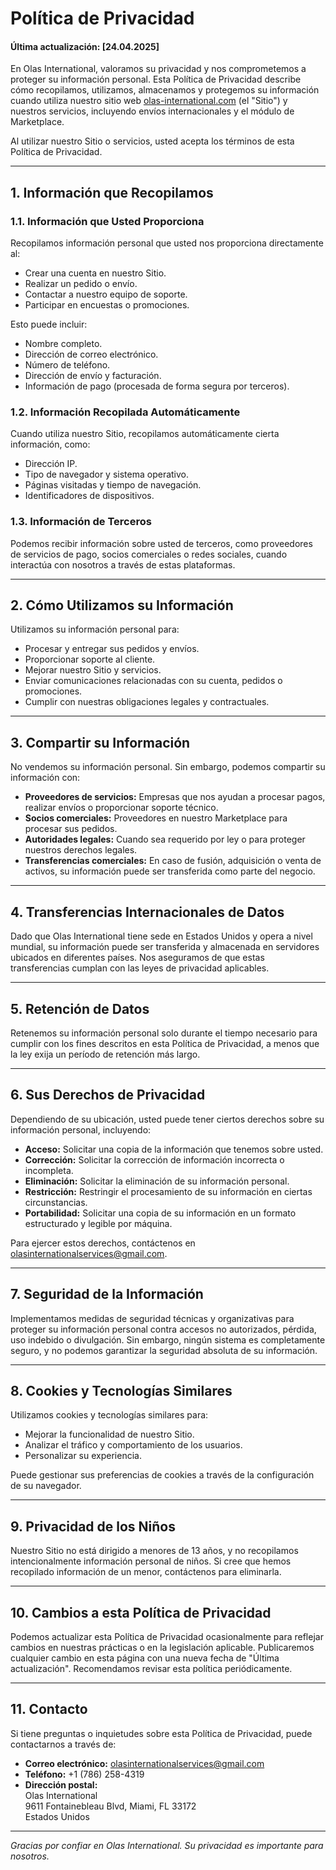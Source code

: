 # Política de Privacidad

#### Última actualización: [24.04.2025]

En Olas International, valoramos su privacidad y nos comprometemos a proteger su información personal. Esta Política de Privacidad describe cómo recopilamos, utilizamos, almacenamos y protegemos su información cuando utiliza nuestro sitio web [olas-international.com](https://olas-international.com) (el "Sitio") y nuestros servicios, incluyendo envíos internacionales y el módulo de Marketplace.

Al utilizar nuestro Sitio o servicios, usted acepta los términos de esta Política de Privacidad.

---

## 1. Información que Recopilamos

### 1.1. Información que Usted Proporciona
Recopilamos información personal que usted nos proporciona directamente al:
- Crear una cuenta en nuestro Sitio.
- Realizar un pedido o envío.
- Contactar a nuestro equipo de soporte.
- Participar en encuestas o promociones.

Esto puede incluir:
- Nombre completo.
- Dirección de correo electrónico.
- Número de teléfono.
- Dirección de envío y facturación.
- Información de pago (procesada de forma segura por terceros).  


### 1.2. Información Recopilada Automáticamente
Cuando utiliza nuestro Sitio, recopilamos automáticamente cierta información, como:
- Dirección IP.
- Tipo de navegador y sistema operativo.
- Páginas visitadas y tiempo de navegación.
- Identificadores de dispositivos.  


### 1.3. Información de Terceros
Podemos recibir información sobre usted de terceros, como proveedores de servicios de pago, socios comerciales o redes sociales, cuando interactúa con nosotros a través de estas plataformas.

---

## 2. Cómo Utilizamos su Información

Utilizamos su información personal para:
- Procesar y entregar sus pedidos y envíos.
- Proporcionar soporte al cliente.
- Mejorar nuestro Sitio y servicios.
- Enviar comunicaciones relacionadas con su cuenta, pedidos o promociones.
- Cumplir con nuestras obligaciones legales y contractuales.

---

## 3. Compartir su Información

No vendemos su información personal. Sin embargo, podemos compartir su información con:
- **Proveedores de servicios:** Empresas que nos ayudan a procesar pagos, realizar envíos o proporcionar soporte técnico.
- **Socios comerciales:** Proveedores en nuestro Marketplace para procesar sus pedidos.
- **Autoridades legales:** Cuando sea requerido por ley o para proteger nuestros derechos legales.
- **Transferencias comerciales:** En caso de fusión, adquisición o venta de activos, su información puede ser transferida como parte del negocio.

---

## 4. Transferencias Internacionales de Datos

Dado que Olas International tiene sede en Estados Unidos y opera a nivel mundial, su información puede ser transferida y almacenada en servidores ubicados en diferentes países. Nos aseguramos de que estas transferencias cumplan con las leyes de privacidad aplicables.

---

## 5. Retención de Datos

Retenemos su información personal solo durante el tiempo necesario para cumplir con los fines descritos en esta Política de Privacidad, a menos que la ley exija un período de retención más largo.

---

## 6. Sus Derechos de Privacidad

Dependiendo de su ubicación, usted puede tener ciertos derechos sobre su información personal, incluyendo:
- **Acceso:** Solicitar una copia de la información que tenemos sobre usted.
- **Corrección:** Solicitar la corrección de información incorrecta o incompleta.
- **Eliminación:** Solicitar la eliminación de su información personal.
- **Restricción:** Restringir el procesamiento de su información en ciertas circunstancias.
- **Portabilidad:** Solicitar una copia de su información en un formato estructurado y legible por máquina.

Para ejercer estos derechos, contáctenos en [olasinternationalservices@gmail.com](mailto:olasinternationalservices@gmail.com).

---

## 7. Seguridad de la Información

Implementamos medidas de seguridad técnicas y organizativas para proteger su información personal contra accesos no autorizados, pérdida, uso indebido o divulgación. Sin embargo, ningún sistema es completamente seguro, y no podemos garantizar la seguridad absoluta de su información.

---

## 8. Cookies y Tecnologías Similares

Utilizamos cookies y tecnologías similares para:
- Mejorar la funcionalidad de nuestro Sitio.
- Analizar el tráfico y comportamiento de los usuarios.
- Personalizar su experiencia.

Puede gestionar sus preferencias de cookies a través de la configuración de su navegador.

---

## 9. Privacidad de los Niños

Nuestro Sitio no está dirigido a menores de 13 años, y no recopilamos intencionalmente información personal de niños. Si cree que hemos recopilado información de un menor, contáctenos para eliminarla.

---

## 10. Cambios a esta Política de Privacidad

Podemos actualizar esta Política de Privacidad ocasionalmente para reflejar cambios en nuestras prácticas o en la legislación aplicable. Publicaremos cualquier cambio en esta página con una nueva fecha de "Última actualización". Recomendamos revisar esta política periódicamente.

---

## 11. Contacto

Si tiene preguntas o inquietudes sobre esta Política de Privacidad, puede contactarnos a través de:
- **Correo electrónico:** [olasinternationalservices@gmail.com](mailto:olasinternationalservices@gmail.com)
- **Teléfono:** +1 (786) 258-4319
- **Dirección postal:**  
  Olas International  
  9611 Fontainebleau Blvd,
  Miami, FL 33172  
  Estados Unidos

---

*Gracias por confiar en Olas International. Su privacidad es importante para nosotros.*
